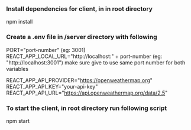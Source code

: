 ### Install dependencies for client, in in root directory

npm install

### Create a .env file in /server directory with following

PORT="port-number" (eg: 3001)  
REACT_APP_LOCAL_URL="http://localhost:" + port-number (eg: "http://localhost:3001") make sure give to use same port number for both variables

REACT_APP_API_PROVIDER="https://openweathermap.org"  
REACT_APP_API_KEY="your-api-key"  
REACT_APP_API_URL="https://api.openweathermap.org/data/2.5"

### To start the client, in root directory run following script

npm start

